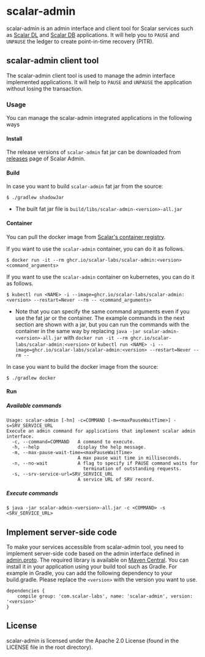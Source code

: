 # scalar-admin

scalar-admin is an admin interface and client tool for Scalar services such as [Scalar DL](https://github.com/scalar-labs/scalardl) and [Scalar DB](https://github.com/scalar-labs/scalardb) applications. 
It will help you to `PAUSE` and `UNPAUSE` the ledger to create point-in-time recovery (PITR). 

## scalar-admin client tool

The scalar-admin client tool is used to manage the admin interface implemented applications.
It will help to `PAUSE` and `UNPAUSE` the application without losing the transaction.

### Usage

You can manage the scalar-admin integrated applications in the following ways

#### Install

The release versions of `scalar-admin` fat jar can be downloaded from [releases](https://github.com/scalar-labs/scalar-admin/releases) page of Scalar Admin.

#### Build

In case you want to build `scalar-admin` fat jar from the source:

```console
$ ./gradlew shadowJar
```

* The built fat jar file is `build/libs/scalar-admin-<version>-all.jar`

#### Container

You can pull the docker image from [Scalar's container registry](https://github.com/orgs/scalar-labs/packages/container/package/scalar-admin).

If you want to use the `scalar-admin` container, you can do it as follows.

```console
$ docker run -it --rm ghcr.io/scalar-labs/scalar-admin:<version> <command_arguments>
```

If you want to use the `scalar-admin` container on kubernetes, you can do it as follows.

```console
$ kubectl run <NAME> -i --image=ghcr.io/scalar-labs/scalar-admin:<version> --restart=Never --rm -- <command_arguments>
```

* Note that you can specify the same command arguments even if you use the fat jar or the container.
The example commands in the next section are shown with a jar, but you can run the commands with the container in the same way by replacing
`java -jar scalar-admin-<version>-all.jar` with `docker run -it --rm ghcr.io/scalar-labs/scalar-admin:<version>` or `kubectl run <NAME> -i --image=ghcr.io/scalar-labs/scalar-admin:<version> --restart=Never --rm --`

In case you want to build the docker image from the source:

```console
$ ./gradlew docker
```

#### Run

##### Available commands

```
Usage: scalar-admin [-hn] -c=COMMAND [-m=<maxPauseWaitTime>] -s=SRV_SERVICE_URL
Execute an admin command for applications that implement scalar admin interface.
  -c, --command=COMMAND   A command to execute.
  -h, --help              display the help message.
  -m, --max-pause-wait-time=<maxPauseWaitTime>
                          A max pause wait time in milliseconds.
  -n, --no-wait           A flag to specify if PAUSE command waits for
                            termination of outstanding requests.
  -s, --srv-service-url=SRV_SERVICE_URL
                          A service URL of SRV record.
```

##### Execute commands

```
$ java -jar scalar-admin-<version>-all.jar -c <COMMAND> -s <SRV_SERVICE_URL>
```

## Implement server-side code

To make your services accessible from scalar-admin tool, you need to implement server-side code based on the admin interface defined in [admin.proto](src/main/proto/scalar/protobuf/admin.proto).
The required library is available on [Maven Central](https://search.maven.org/search?q=a:scalar-admin). You can install it in your application using your build tool such as Gradle. For example in Gradle, you can add the following dependency to your build.gradle. Please replace the `<version>` with the version you want to use.

```
dependencies {
    compile group: 'com.scalar-labs', name: 'scalar-admin', version: '<version>'
}
```

## License
scalar-admin is licensed under the Apache 2.0 License (found in the LICENSE file in the root directory).
